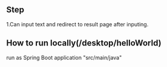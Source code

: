 ## Step
1.Can input text and redirect to result page after inputing.

## How to run locally(/desktop/helloWorld)
run as Spring Boot application "src/main/java"
